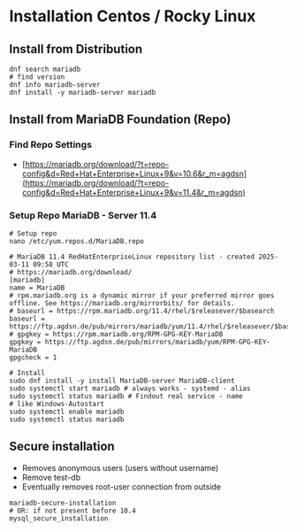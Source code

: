 # Installation Centos / Rocky Linux 

## Install from Distribution 


```
dnf search mariadb
# find version 
dnf info mariadb-server 
dnf install -y mariadb-server mariadb
```


## Install from MariaDB Foundation (Repo) 

### Find Repo Settings 

  * [https://mariadb.org/download/?t=repo-config&d=Red+Hat+Enterprise+Linux+9&v=10.6&r_m=agdsn](https://mariadb.org/download/?t=repo-config&d=Red+Hat+Enterprise+Linux+9&v=11.4&r_m=agdsn)

### Setup Repo MariaDB - Server 11.4

```
# Setup repo 
nano /etc/yum.repos.d/MariaDB.repo
```

```
# MariaDB 11.4 RedHatEnterpriseLinux repository list - created 2025-03-11 09:58 UTC
# https://mariadb.org/download/
[mariadb]
name = MariaDB
# rpm.mariadb.org is a dynamic mirror if your preferred mirror goes offline. See https://mariadb.org/mirrorbits/ for details.
# baseurl = https://rpm.mariadb.org/11.4/rhel/$releasever/$basearch
baseurl = https://ftp.agdsn.de/pub/mirrors/mariadb/yum/11.4/rhel/$releasever/$basearch
# gpgkey = https://rpm.mariadb.org/RPM-GPG-KEY-MariaDB
gpgkey = https://ftp.agdsn.de/pub/mirrors/mariadb/yum/RPM-GPG-KEY-MariaDB
gpgcheck = 1
```

```
# Install
sudo dnf install -y install MariaDB-server MariaDB-client
sudo systemctl start mariadb # always works - systemd - alias 
sudo systemctl status mariadb # Findout real service - name
# like Windows-Autostart
sudo systemctl enable mariadb  
sudo systemctl status mariadb 
```


## Secure installation 

  * Removes anonymous users (users without username)
  * Remove test-db
  * Eventually removes root-user connection from outside 

```
mariadb-secure-installation 
# OR: if not present before 10.4 
mysql_secure_installation 
```
